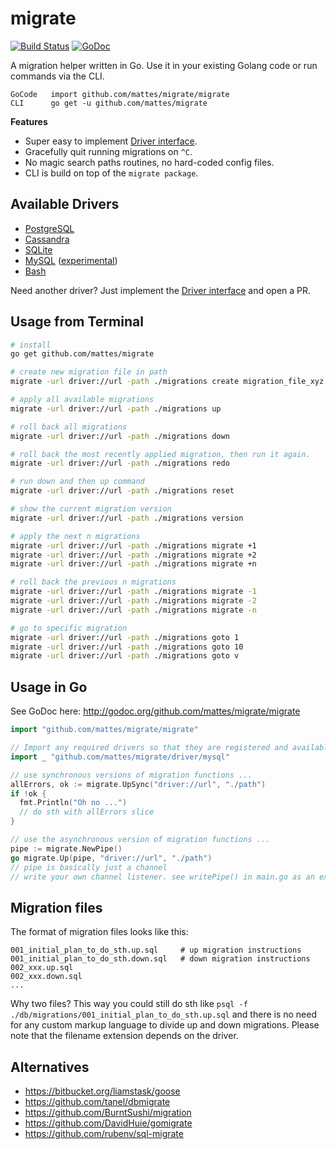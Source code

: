 # migrate

[![Build Status](https://travis-ci.org/mattes/migrate.svg?branch=master)](https://travis-ci.org/mattes/migrate)
[![GoDoc](https://godoc.org/github.com/mattes/migrate?status.svg)](https://godoc.org/github.com/mattes/migrate)

A migration helper written in Go. Use it in your existing Golang code 
or run commands via the CLI. 

```
GoCode   import github.com/mattes/migrate/migrate
CLI      go get -u github.com/mattes/migrate
```

__Features__

* Super easy to implement [Driver interface](http://godoc.org/github.com/mattes/migrate/driver#Driver).
* Gracefully quit running migrations on ``^C``.
* No magic search paths routines, no hard-coded config files.
* CLI is build on top of the ``migrate package``.


## Available Drivers

 * [PostgreSQL](https://github.com/mattes/migrate/tree/master/driver/postgres)
 * [Cassandra](https://github.com/mattes/migrate/tree/master/driver/cassandra)
 * [SQLite](https://github.com/mattes/migrate/tree/master/driver/sqlite3)
 * [MySQL](https://github.com/mattes/migrate/tree/master/driver/mysql) ([experimental](https://github.com/mattes/migrate/issues/1#issuecomment-58728186))
 * [Bash](https://github.com/mattes/migrate/tree/master/driver/bash)

Need another driver? Just implement the [Driver interface](http://godoc.org/github.com/mattes/migrate/driver#Driver) and open a PR.


## Usage from Terminal

```bash
# install
go get github.com/mattes/migrate

# create new migration file in path
migrate -url driver://url -path ./migrations create migration_file_xyz

# apply all available migrations
migrate -url driver://url -path ./migrations up

# roll back all migrations
migrate -url driver://url -path ./migrations down

# roll back the most recently applied migration, then run it again.
migrate -url driver://url -path ./migrations redo

# run down and then up command
migrate -url driver://url -path ./migrations reset

# show the current migration version
migrate -url driver://url -path ./migrations version

# apply the next n migrations
migrate -url driver://url -path ./migrations migrate +1
migrate -url driver://url -path ./migrations migrate +2
migrate -url driver://url -path ./migrations migrate +n

# roll back the previous n migrations
migrate -url driver://url -path ./migrations migrate -1
migrate -url driver://url -path ./migrations migrate -2
migrate -url driver://url -path ./migrations migrate -n

# go to specific migration
migrate -url driver://url -path ./migrations goto 1
migrate -url driver://url -path ./migrations goto 10
migrate -url driver://url -path ./migrations goto v
```


## Usage in Go

See GoDoc here: http://godoc.org/github.com/mattes/migrate/migrate

```go
import "github.com/mattes/migrate/migrate"

// Import any required drivers so that they are registered and available
import _ "github.com/mattes/migrate/driver/mysql"

// use synchronous versions of migration functions ...
allErrors, ok := migrate.UpSync("driver://url", "./path")
if !ok {
  fmt.Println("Oh no ...")
  // do sth with allErrors slice
}

// use the asynchronous version of migration functions ...
pipe := migrate.NewPipe()
go migrate.Up(pipe, "driver://url", "./path")
// pipe is basically just a channel
// write your own channel listener. see writePipe() in main.go as an example.
```

## Migration files

The format of migration files looks like this:

```
001_initial_plan_to_do_sth.up.sql     # up migration instructions
001_initial_plan_to_do_sth.down.sql   # down migration instructions
002_xxx.up.sql
002_xxx.down.sql
...
```

Why two files? This way you could still do sth like 
``psql -f ./db/migrations/001_initial_plan_to_do_sth.up.sql`` and there is no
need for any custom markup language to divide up and down migrations. Please note
that the filename extension depends on the driver.


## Alternatives

 * https://bitbucket.org/liamstask/goose
 * https://github.com/tanel/dbmigrate
 * https://github.com/BurntSushi/migration
 * https://github.com/DavidHuie/gomigrate
 * https://github.com/rubenv/sql-migrate


